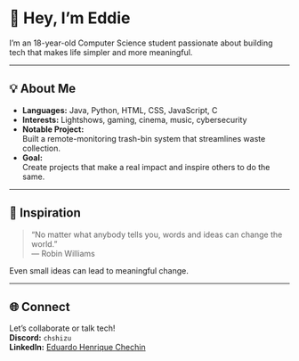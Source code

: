 # 👋 Hey, I’m Eddie 

I’m an 18-year-old Computer Science student passionate about building tech that makes life simpler and more meaningful.

---

## 💡 About Me

- **Languages:** Java, Python, HTML, CSS, JavaScript, C 
- **Interests:** Lightshows, gaming, cinema, music, cybersecurity  
- **Notable Project:**  
  Built a remote-monitoring trash-bin system that streamlines waste collection.  
- **Goal:**  
  Create projects that make a real impact and inspire others to do the same.

---

## 🧠 Inspiration

> “No matter what anybody tells you, words and ideas can change the world.”  
> — Robin Williams

Even small ideas can lead to meaningful change.

---

## 🌐 Connect

Let’s collaborate or talk tech!  
**Discord:** `chshizu`  
**LinkedIn:** [Eduardo Henrique Chechin](https://www.linkedin.com/in/eduardo-henrique-chechin-a96251363/)

